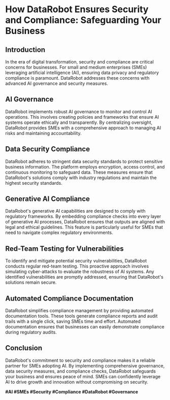 # How DataRobot Ensures Security and Compliance: Safeguarding Your Business

## Introduction
In the era of digital transformation, security and compliance are critical concerns for businesses. For small and medium enterprises (SMEs) leveraging artificial intelligence (AI), ensuring data privacy and regulatory compliance is paramount. DataRobot addresses these concerns with advanced AI governance and security measures.

## AI Governance
DataRobot implements robust AI governance to monitor and control AI operations. This involves creating policies and frameworks that ensure AI systems operate ethically and transparently. By centralizing oversight, DataRobot provides SMEs with a comprehensive approach to managing AI risks and maintaining accountability.

## Data Security Compliance
DataRobot adheres to stringent data security standards to protect sensitive business information. The platform employs encryption, access control, and continuous monitoring to safeguard data. These measures ensure that DataRobot's solutions comply with industry regulations and maintain the highest security standards.

## Generative AI Compliance
DataRobot's generative AI capabilities are designed to comply with regulatory frameworks. By embedding compliance checks into every layer of generative AI processes, DataRobot ensures that outputs are aligned with legal and ethical guidelines. This feature is particularly useful for SMEs that need to navigate complex regulatory environments.

## Red-Team Testing for Vulnerabilities
To identify and mitigate potential security vulnerabilities, DataRobot conducts regular red-team testing. This proactive approach involves simulating cyber-attacks to evaluate the robustness of AI systems. Any identified vulnerabilities are promptly addressed, ensuring that DataRobot's solutions remain secure.

## Automated Compliance Documentation
DataRobot simplifies compliance management by providing automated documentation tools. These tools generate compliance reports and audit trails with a single click, saving SMEs time and effort. Automated documentation ensures that businesses can easily demonstrate compliance during regulatory audits.

## Conclusion
DataRobot's commitment to security and compliance makes it a reliable partner for SMEs adopting AI. By implementing comprehensive governance, data security measures, and compliance checks, DataRobot safeguards your business and ensures peace of mind. SMEs can confidently leverage AI to drive growth and innovation without compromising on security.

**#AI #SMEs #Security #Compliance #DataRobot #Governance**